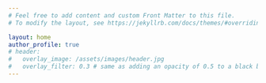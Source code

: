 ```yaml
---
# Feel free to add content and custom Front Matter to this file.
# To modify the layout, see https://jekyllrb.com/docs/themes/#overriding-theme-defaults

layout: home
author_profile: true
# header:
#   overlay_image: /assets/images/header.jpg
#   overlay_filter: 0.3 # same as adding an opacity of 0.5 to a black background
---
```


